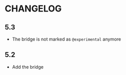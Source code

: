 CHANGELOG
=========

5.3
---

 * The bridge is not marked as `@experimental` anymore

5.2
---

 * Add the bridge
